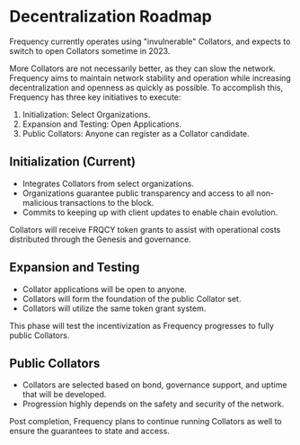 # Decentralization Roadmap

Frequency currently operates using "invulnerable" Collators, and expects to switch to open Collators sometime in 2023.

More Collators are not necessarily better, as they can slow the network. Frequency aims to maintain network stability and operation while increasing decentralization and openness as quickly as possible.
To accomplish this, Frequency has three key initiatives to execute:

1. Initialization: Select Organizations.
2. Expansion and Testing: Open Applications.
3. Public Collators: Anyone can register as a Collator candidate.

## Initialization (Current)

* Integrates Collators from select organizations.
* Organizations guarantee public transparency and access to all non-malicious transactions to the block.
* Commits to keeping up with client updates to enable chain evolution.

Collators will receive FRQCY token grants to assist with operational costs distributed through the Genesis and governance.

## Expansion and Testing

* Collator applications will be open to anyone.
* Collators will form the foundation of the public Collator set.
* Collators will utilize the same token grant system.

This phase will test the incentivization as Frequency progresses to fully public Collators. 

## Public Collators

* Collators are selected based on bond, governance support, and uptime that will be developed.
* Progression highly depends on the safety and security of the network.

Post completion, Frequency plans to continue running Collators as well to ensure the guarantees to state and access.
